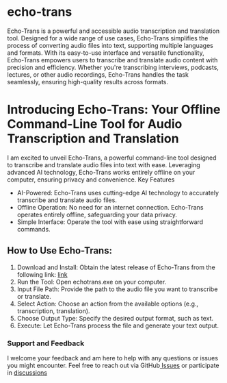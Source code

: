 # echo-trans
 Echo-Trans is a powerful and accessible audio transcription and translation tool. Designed for a wide range of use cases, Echo-Trans simplifies the process of converting audio files into text, supporting multiple languages and formats. With its easy-to-use interface and versatile functionality, Echo-Trans empowers users to transcribe and translate audio content with precision and efficiency. Whether you're transcribing interviews, podcasts, lectures, or other audio recordings, Echo-Trans handles the task seamlessly, ensuring high-quality results across formats.


# Introducing Echo-Trans: Your Offline Command-Line Tool for Audio Transcription and Translation
I am excited to unveil Echo-Trans, a powerful command-line tool designed to transcribe and translate audio files into text with ease. Leveraging advanced AI technology, Echo-Trans works entirely offline on your computer, ensuring privacy and convenience.
Key Features
- AI-Powered: Echo-Trans uses cutting-edge AI technology to accurately transcribe and translate audio files.
- Offline Operation: No need for an internet connection. Echo-Trans operates entirely offline, safeguarding your data privacy.
- Simple Interface: Operate the tool with ease using straightforward commands.
## How to Use Echo-Trans:
1. Download and Install: Obtain the latest release of Echo-Trans from the following link: [link](https://github.com/divineDev-dotcom/echo-trans/releases)
2. Run the Tool: Open echotrans.exe on your computer.
3. Input File Path: Provide the path to the audio file you want to transcribe or translate.
4. Select Action: Choose an action from the available options (e.g., transcription, translation).
5. Choose Output Type: Specify the desired output format, such as text.
6. Execute: Let Echo-Trans process the file and generate your text output.
### Support and Feedback
I welcome your feedback and am here to help with any questions or issues you might encounter. Feel free to reach out via GitHub[ Issues](https://github.com/divineDev-dotcom/echo-trans/issues) or participate in [discussions](https://github.com/divineDev-dotcom/echo-trans/discussions)
